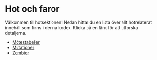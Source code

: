 # Hot och faror

Välkommen till hotsektionen! Nedan hittar du en lista över allt hotrelaterat innehåll som finns i denna kodex. Klicka på en länk för att utforska detaljerna.

- [Mötestabeller](./encounter-tables.md)
- [Mutationer](./mutations.md)
- [Zombier](./zombies.md)